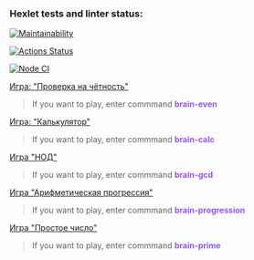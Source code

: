 ### Hexlet tests and linter status:

[![Maintainability](https://api.codeclimate.com/v1/badges/a99a88d28ad37a79dbf6/maintainability)](https://codeclimate.com/github/codeclimate/codeclimate/maintainability)

[![Actions Status](https://github.com/ruslanmust/frontend-project-lvl1/workflows/hexlet-check/badge.svg)](https://github.com/ruslanmust/frontend-project-lvl1/actions)

[![Node CI](https://github.com/ruslanmust/frontend-project-lvl1/actions/workflows/nodejs.yml/badge.svg)](https://github.com/ruslanmust/frontend-project-lvl1/actions)

[Игра: "Проверка на чётность"](https://asciinema.org/a/83vZKt0nuahwb0bNCcAmndfD7) 
>If you want to play, enter commmand <span style = "color: #9555F9">**brain-even**<span>

[Игра: "Калькулятор"](https://asciinema.org/a/qnZbfmKwU8Fqa41cCmGwapyW2)
>If you want to play, enter commmand <span style = "color: #9555F9">**brain-calc**<span>

[Игра "НОД"](https://asciinema.org/a/ORFwlvo8iMU997qZPe43ecyga)
>If you want to play, enter commmand <span style = "color: #9555F9">**brain-gcd**<span>

[Игра "Арифметическая прогрессия"](https://asciinema.org/a/CzRbTuiQ7C3NhHTekh54sPH4i)
>If you want to play, enter commmand <span style = "color: #9555F9">**brain-progression**<span>

[Игра "Простое число"](https://asciinema.org/a/q7XWKtX4Xs8UZalpHGe3rOjY1)
>If you want to play, enter commmand <span style = "color: #9555F9">**brain-prime**<span>